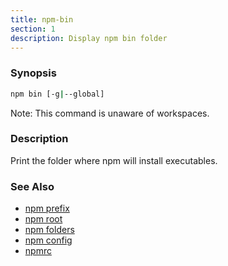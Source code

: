 ```yaml
---
title: npm-bin
section: 1
description: Display npm bin folder
---
```


### Synopsis

```bash
npm bin [-g|--global]
```

Note: This command is unaware of workspaces.

### Description

Print the folder where npm will install executables.

### See Also

* [npm prefix](/commands/npm-prefix)
* [npm root](/commands/npm-root)
* [npm folders](/configuring-npm/folders)
* [npm config](/commands/npm-config)
* [npmrc](/configuring-npm/npmrc)
